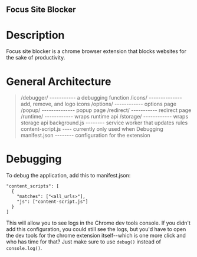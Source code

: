 ## Focus Site Blocker

# Description

Focus site blocker is a chrome browser extension that blocks websites for the sake of productivity.

# General Architecture

> /debugger/ ----------- a debugging function
> /icons/ -------------- add, remove, and logo icons
> /options/ ------------ options page
> /popup/ -------------- popup page
> /redirect/ ----------- redirect page
> /runtime/ ------------ wraps runtime api
> /storage/ ------------ wraps storage api
> background.js -------- service worker that updates rules
> content-script.js ---- currently only used when Debugging
> manifest.json -------- configuration for the extension

# Debugging

To debug the application, add this to manifest.json:

```
"content_scripts": [
  {
    "matches": ["<all_urls>"],
    "js": ["content-script.js"]
  }
]
```

This will allow you to see logs in the Chrome dev tools console. If you didn't add this configuration, you could still see the logs, but you'd have to open the dev tools for the chrome extension itself--which is one more click and who has time for that? Just make sure to use `debug()` instead of `console.log()`.
